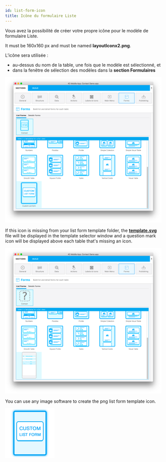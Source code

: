 ```yaml
---
id: list-form-icon
title: Icône du formulaire Liste
---
```


Vous avez la possibilité de créer votre propre icône pour le modèle de formulaire Liste.

It must be 160x160 px and must be named **layoutIconx2.png**.

L’icône sera utilisée :

* au-dessus du nom de la table, une fois que le modèle est sélectionné, et
* dans la fenêtre de sélection des modèles dans la **section Formulaires**

![Custom listform template](img/custom-listform-template.png)

If this icon is missing from your list form template folder, the [**template.svg**](list-form-template.md) file will be displayed in the template selector window and a question mark icon will be displayed above each table that's missing an icon.

![Missing listform icon custom template](img/missing-listform-icon-custom-template.png)

You can use any image software to create the png list form template icon.

![Custom listform template icon](img/custom-list-form-icon.png)
